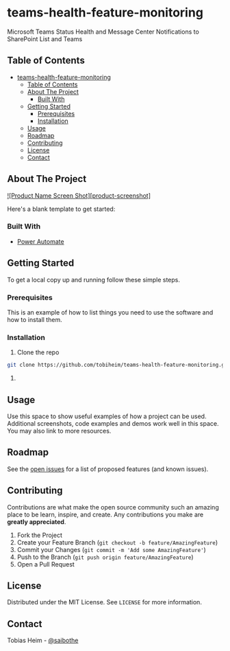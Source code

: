 # teams-health-feature-monitoring
Microsoft Teams Status Health and Message Center Notifications to SharePoint List and Teams


## Table of Contents

- [teams-health-feature-monitoring](#teams-health-feature-monitoring)
  - [Table of Contents](#table-of-contents)
  - [About The Project](#about-the-project)
    - [Built With](#built-with)
  - [Getting Started](#getting-started)
    - [Prerequisites](#prerequisites)
    - [Installation](#installation)
  - [Usage](#usage)
  - [Roadmap](#roadmap)
  - [Contributing](#contributing)
  - [License](#license)
  - [Contact](#contact)



## About The Project

[![Product Name Screen Shot][product-screenshot]](https://example.com)

Here's a blank template to get started:


### Built With

* [Power Automate](https://us.flow.microsoft.com/)



## Getting Started

To get a local copy up and running follow these simple steps.

### Prerequisites

This is an example of how to list things you need to use the software and how to install them.


### Installation

1. Clone the repo
```sh
git clone https://github.com/tobiheim/teams-health-feature-monitoring.git
```
1. 



## Usage

Use this space to show useful examples of how a project can be used. Additional screenshots, code examples and demos work well in this space. You may also link to more resources.




## Roadmap

See the [open issues](https://github.com/tobiheim/teams-health-feature-monitoring/issues) for a list of proposed features (and known issues).



## Contributing

Contributions are what make the open source community such an amazing place to be learn, inspire, and create. Any contributions you make are **greatly appreciated**.

1. Fork the Project
2. Create your Feature Branch (`git checkout -b feature/AmazingFeature`)
3. Commit your Changes (`git commit -m 'Add some AmazingFeature'`)
4. Push to the Branch (`git push origin feature/AmazingFeature`)
5. Open a Pull Request



## License

Distributed under the MIT License. See `LICENSE` for more information.



## Contact

Tobias Heim - [@saibothe](https://twitter.com/saibothe)

